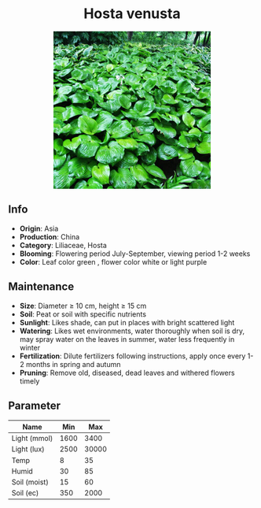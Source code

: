 <h1 align='center'>Hosta venusta</h1>
<p align="center">
    <img 
        align='center'
        width='320'
        src="../images/hosta venusta.png" 
        alt='Hosta venusta' />
</p>

## Info

 - **Origin**: Asia
 - **Production**: China
 - **Category**: Liliaceae, Hosta
 - **Blooming**: Flowering period July-September, viewing period 1-2 weeks
 - **Color**: Leaf color green , flower color white or light purple

## Maintenance

 - **Size**: Diameter ≥ 10 cm, height ≥ 15 cm
 - **Soil**: Peat or soil with specific nutrients
 - **Sunlight**: Likes shade, can put in places with bright scattered light
 - **Watering**: Likes wet environments, water thoroughly when soil is dry, may spray water on the leaves in summer, water less frequently in winter
 - **Fertilization**: Dilute fertilizers following instructions,  apply once every 1-2 months in spring and autumn
 - **Pruning**: Remove old, diseased, dead leaves and withered flowers timely

## Parameter

| Name         | Min  | Max   |
|--------------|------|-------|
| Light (mmol) | 1600 | 3400  |
| Light (lux)  | 2500 | 30000 |
| Temp         | 8    | 35    |
| Humid        | 30   | 85    |
| Soil (moist) | 15   | 60    |
| Soil (ec)    | 350  | 2000  |